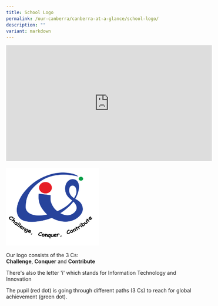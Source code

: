 ```yaml
---
title: School Logo
permalink: /our-canberra/canberra-at-a-glance/school-logo/
description: ""
variant: markdown
---
```

<iframe allowfullscreen="" allow="accelerometer; autoplay; clipboard-write; encrypted-media; gyroscope; picture-in-picture; web-share" frameborder="0" title="YouTube video player" src="https://www.youtube.com/embed/7ZuMp0sxHoA?si=4wU8lol3i-w0hzlH" height="315" width="560"></iframe>
<br>
<br>
<img src="/images/css-logo.png" style="width:50%">

<p>Our logo consists of the 3 Cs:<br><strong>Challenge</strong>,&nbsp;<strong>Conquer</strong>&nbsp;and <strong>Contribute</strong></p>
<p>There's also the letter 'i' which stands for Information Technology and Innovation</p>
<p>The pupil (red dot) is going through different paths (3 Cs) to reach for global achievement (green dot).</p>